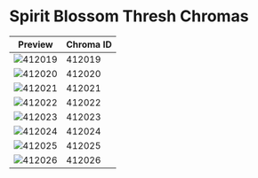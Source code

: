 # Spirit Blossom Thresh Chromas

| Preview | Chroma ID |
|---------|-----------|
| ![412019](https://raw.communitydragon.org/latest/plugins/rcp-be-lol-game-data/global/default/v1/champion-chroma-images/412/412019.png) | 412019 |
| ![412020](https://raw.communitydragon.org/latest/plugins/rcp-be-lol-game-data/global/default/v1/champion-chroma-images/412/412020.png) | 412020 |
| ![412021](https://raw.communitydragon.org/latest/plugins/rcp-be-lol-game-data/global/default/v1/champion-chroma-images/412/412021.png) | 412021 |
| ![412022](https://raw.communitydragon.org/latest/plugins/rcp-be-lol-game-data/global/default/v1/champion-chroma-images/412/412022.png) | 412022 |
| ![412023](https://raw.communitydragon.org/latest/plugins/rcp-be-lol-game-data/global/default/v1/champion-chroma-images/412/412023.png) | 412023 |
| ![412024](https://raw.communitydragon.org/latest/plugins/rcp-be-lol-game-data/global/default/v1/champion-chroma-images/412/412024.png) | 412024 |
| ![412025](https://raw.communitydragon.org/latest/plugins/rcp-be-lol-game-data/global/default/v1/champion-chroma-images/412/412025.png) | 412025 |
| ![412026](https://raw.communitydragon.org/latest/plugins/rcp-be-lol-game-data/global/default/v1/champion-chroma-images/412/412026.png) | 412026 |